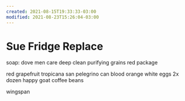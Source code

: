 ```yaml
---
created: 2021-08-15T19:33:33-03:00
modified: 2021-08-23T15:26:04-03:00
---
```


# Sue Fridge Replace

soap: dove men care deep clean purifying grains red package 

red grapefruit tropicana 
san pelegrino can blood orange 
white eggs 2x dozen
happy goat coffee beans

wingspan
